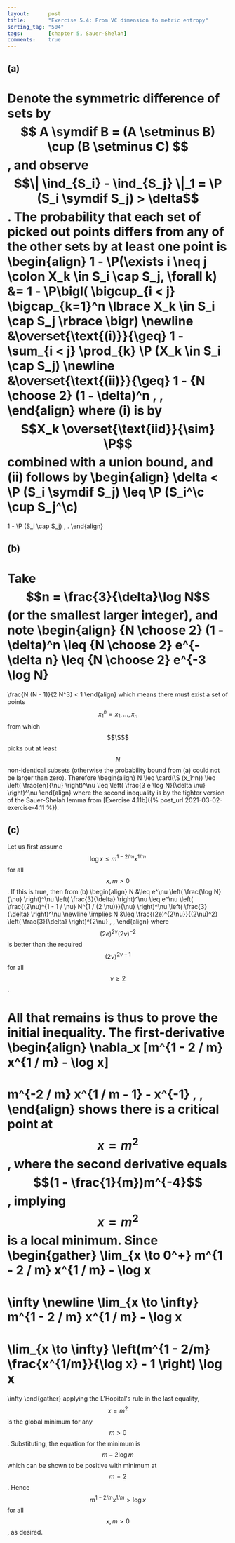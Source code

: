 ```yaml
---
layout:      post
title:       "Exercise 5.4: From VC dimension to metric entropy"
sorting_tag: "504"
tags:        [chapter 5, Sauer-Shelah]
comments:    true
---
```


## (a)

Denote the symmetric difference of sets by
$$ A \symdif B = (A \setminus B) \cup (B \setminus C) $$, and observe
$$\| \ind_{S_i} - \ind_{S_j} \|_1 = \P (S_i \symdif S_j) > \delta$$. The
probability that each set of picked out points differs from any of the other
sets by at least one point is
\begin{align}
  1 - \P(\exists i \neq j \colon X\_k \in S\_i \cap S\_j, \forall k)
  &=
  1 - \P\bigl(
    \bigcup\_{i < j} \bigcap\_{k=1}^n \lbrace X\_k \in S\_i \cap S\_j \rbrace
  \bigr)
  \newline
  &\overset{\text{(i)}}{\geq}
  1 - \sum\_{i < j} \prod\_{k} \P (X\_k \in S\_i \cap S\_j)
  \newline
  &\overset{\text{(ii)}}{\geq}
  1 - {N \choose 2} (1 - \delta)^n
  \, ,
\end{align}
where (i) is by $$X_k \overset{\text{iid}}{\sim} \P$$ combined with a union
bound, and (ii) follows by
\begin{align}
  \delta
  <
  \P (S\_i \symdif S\_j)
  \leq
  \P (S\_i^\c \cup S\_j^\c)
  =
  1 - \P (S\_i \cap S\_j)
  \, .
\end{align}


## (b)

Take $$n = \frac{3}{\delta}\log N$$ (or the smallest larger integer), and note
\begin{align}
  {N \choose 2} (1 - \delta)^n
  \leq
  {N \choose 2} e^{-\delta n}
  \leq
  {N \choose 2} e^{-3 \log N}
  =
  \frac{N (N - 1)}{2 N^3}
  <
  1
\end{align}
which means there must exist a set of points $$ x_1^n = x_1, \ldots, x_n $$ from
which $$\S$$ picks out at least $$N$$ non-identical subsets (otherwise the
probability bound from (a) could not be larger than zero). Therefore
\begin{align}
  N
  \leq
  \card(\S (x\_1^n))
  \leq
  \left(
    \frac{en}{\nu}
  \right)^\nu
  \leq
  \left(
    \frac{3 e \log N}{\delta \nu}
  \right)^\nu
\end{align}
where the second inequality is by the tighter version of the Sauer-Shelah lemma
from [Exercise 4.11b]({% post_url 2021-03-02-exercise-4.11 %}).


## (c)

Let us first assume $$\log x \leq m^{1 - 2 / m} x^{1 / m}$$ for all
$$x , m > 0$$. If this is true, then from (b)
\begin{align}
  N
  &\leq
  e^\nu
  \left( \frac{\log N}{\nu} \right)^\nu
  \left( \frac{3}{\delta} \right)^\nu
  \leq
  e^\nu
  \left( \frac{(2\nu)^{1 - 1 / \nu} N^{1 / (2 \nu)}}{\nu} \right)^\nu
  \left( \frac{3}{\delta} \right)^\nu
  \newline
  \implies
  N
  &\leq
  \frac{(2e)^{2\nu}}{(2\nu)^2}
  \left( \frac{3}{\delta} \right)^{2\nu}
  \, ,
\end{align}
where $$(2e)^{2\nu} (2\nu)^{-2}$$ is better than the required
$$(2\nu)^{2\nu - 1}$$ for all $$\nu \geq 2$$.

All that remains is thus to prove the initial inequality. The first-derivative
\begin{align}
  \nabla_x [m^{1 - 2 / m} x^{1 / m} - \log x]
  =
  m^{-2 / m} x^{1 / m - 1} - x^{-1}
  \, ,
\end{align}
shows there is a critical point at $$x = m^2$$, where the second derivative
equals $$(1 - \frac{1}{m})m^{-4}$$, implying $$x = m^2$$ is a local minimum.
Since
\begin{gather}
  \lim\_{x \to 0^+}
    m^{1 - 2 / m} x^{1 / m} - \log x
  =
  \infty
  \newline
  \lim\_{x \to \infty}
    m^{1 - 2 / m} x^{1 / m} - \log x
  =
  \lim\_{x \to \infty}
    \left(m^{1 - 2/m} \frac{x^{1/m}}{\log x} - 1 \right) \log x
  =
  \infty
\end{gather}
applying the L'Hopital's rule in the last equality, $$x = m^2$$ is the global
minimum for any $$m > 0$$. Substituting, the equation for the minimum is
$$m - 2 \log m$$ which can be shown to be positive with minimum at $$m = 2$$.
Hence $$m^{1 - 2 / m} x^{1 / m} > \log x$$ for all $$x, m > 0$$, as desired.
